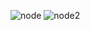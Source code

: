 
![node](https://github.com/PengYuan-Chen/notebook1/assets/56713107/1fa2545d-af04-4f18-bc24-b558074bb12f)
![node2](https://github.com/PengYuan-Chen/notebook1/assets/56713107/59fd8701-989a-4907-9c26-3913174e02be)
